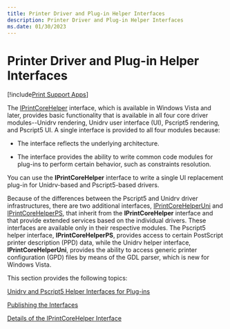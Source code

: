 ```yaml
---
title: Printer Driver and Plug-in Helper Interfaces
description: Printer Driver and Plug-in Helper Interfaces
ms.date: 01/30/2023
---
```


# Printer Driver and Plug-in Helper Interfaces

[!include[Print Support Apps](../includes/print-support-apps.md)]

The [IPrintCoreHelper](/windows-hardware/drivers/ddi/prcomoem/nn-prcomoem-iprintcorehelper) interface, which is available in Windows Vista and later, provides basic functionality that is available in all four core driver modules--Unidrv rendering, Unidrv user interface (UI), Pscript5 rendering, and Pscript5 UI. A single interface is provided to all four modules because:

- The interface reflects the underlying architecture.

- The interface provides the ability to write common code modules for plug-ins to perform certain behavior, such as constraints resolution.

You can use the **IPrintCoreHelper** interface to write a single UI replacement plug-in for Unidrv-based and Pscript5-based drivers.

Because of the differences between the Pscript5 and Unidrv driver infrastructures, there are two additional interfaces, [IPrintCoreHelperUni](/windows-hardware/drivers/ddi/prcomoem/nn-prcomoem-iprintcorehelperuni) and [IPrintCoreHelperPS](/windows-hardware/drivers/ddi/prcomoem/nn-prcomoem-iprintcorehelperps), that inherit from the **IPrintCoreHelper** interface and that provide extended services based on the individual drivers. These interfaces are available only in their respective modules. The Pscript5 helper interface, **IPrintCoreHelperPS**, provides access to certain PostScript printer description (PPD) data, while the Unidrv helper interface, **IPrintCoreHelperUni**, provides the ability to access generic printer configuration (GPD) files by means of the GDL parser, which is new for Windows Vista.

This section provides the following topics:

[Unidrv and Pscript5 Helper Interfaces for Plug-ins](unidrv-and-pscript5-helper-interfaces-for-plug-ins.md)

[Publishing the Interfaces](publishing-the-interfaces.md)

[Details of the IPrintCoreHelper Interface](details-of-the-iprintcorehelper-interface.md)
